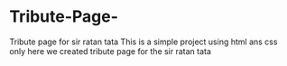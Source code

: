 # Tribute-Page-
Tribute page for sir ratan tata 
This is a simple project using html ans css only 
here we created  tribute page for the sir ratan tata
